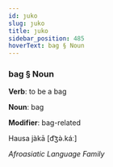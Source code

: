 ```yaml
---
id: ȷuko
slug: ȷuko
title: ȷuko
sidebar_position: 485
hoverText: bag § Noun
---
```


### bag § Noun

**Verb**: to be a bag

**Noun**: bag

**Modifier**: bag-related

Hausa jàkā [d͡ʒə̀.káː]

*Afroasiatic Language Family*